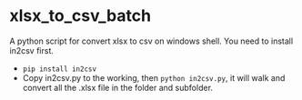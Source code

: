 # xlsx_to_csv_batch
A python script for convert xlsx to csv on windows shell. You need to install in2csv first.

- `pip install in2csv`
- Copy in2csv.py to the working, then `python in2csv.py`, it will walk and convert all the .xlsx file in the folder and subfolder.
